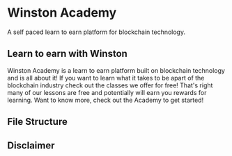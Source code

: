 # Winston Academy
A self paced learn to earn platform for blockchain technology.

## Learn to earn with Winston

Winston Academy is a learn to earn platform built on blockchain technology and is all about it! If you want to learn what it takes to be apart of the blockchain industry check out the classes we offer for free! That's right many of our lessons are free and potentially will earn you rewards for learning. Want to know more, check out the Academy to get started!

## File Structure

## Disclaimer